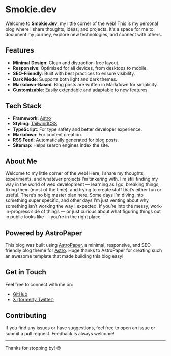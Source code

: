 # Smokie.dev

Welcome to **Smokie.dev**, my little corner of the web! This is my personal blog where I share thoughts, ideas, and projects. It's a space for me to document my journey, explore new technologies, and connect with others.

## Features

- **Minimal Design**: Clean and distraction-free layout.
- **Responsive**: Optimized for all devices, from desktops to mobile.
- **SEO-Friendly**: Built with best practices to ensure visibility.
- **Dark Mode**: Supports both light and dark themes.
- **Markdown-Based**: Blog posts are written in Markdown for simplicity.
- **Customizable**: Easily extendable and adaptable to new features.

## Tech Stack

- **Framework**: [Astro](https://astro.build/)
- **Styling**: [TailwindCSS](https://tailwindcss.com/)
- **TypeScript**: For type safety and better developer experience.
- **Markdown**: For content creation.
- **RSS Feed**: Automatically generated for blog posts.
- **Sitemap**: Helps search engines index the site.

## About Me

Welcome to my little corner of the web! Here, I share my thoughts, experiments, and whatever projects I’m tinkering with. I’m still finding my way in the world of web development — learning as I go, breaking things, fixing them (most of the time), and trying to create stuff that’s either fun or useful. There’s no big master plan here. Some days I’m diving into something super specific, and other days I’m just venting about why something isn’t working the way I expected. If you’re into the messy, work-in-progress side of things — or just curious about what figuring things out in public looks like — you’re in the right place.

## Powered by AstroPaper

This blog was built using [AstroPaper](https://astro-paper.pages.dev/), a minimal, responsive, and SEO-friendly blog theme for [Astro](https://astro.build/). Huge thanks to AstroPaper for creating such an awesome template that made building this blog easy!

## Get in Touch

Feel free to connect with me on:

- [GitHub](https://github.com/smokiecookie)
- [X (formerly Twitter)](https://x.com/smokie112000)

## Contributing

If you find any issues or have suggestions, feel free to open an issue or submit a pull request. Feedback is always welcome!

---

Thanks for stopping by! 😊
